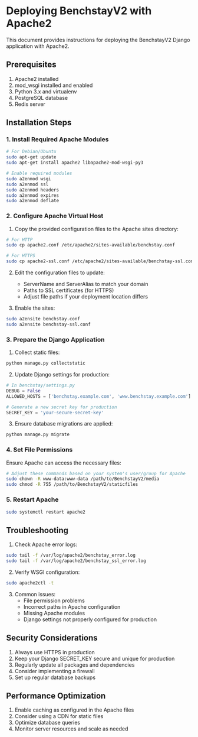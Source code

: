 # Deploying BenchstayV2 with Apache2

This document provides instructions for deploying the BenchstayV2 Django application with Apache2.

## Prerequisites

1. Apache2 installed
2. mod_wsgi installed and enabled
3. Python 3.x and virtualenv
4. PostgreSQL database
5. Redis server

## Installation Steps

### 1. Install Required Apache Modules

```bash
# For Debian/Ubuntu
sudo apt-get update
sudo apt-get install apache2 libapache2-mod-wsgi-py3

# Enable required modules
sudo a2enmod wsgi
sudo a2enmod ssl
sudo a2enmod headers
sudo a2enmod expires
sudo a2enmod deflate
```

### 2. Configure Apache Virtual Host

1. Copy the provided configuration files to the Apache sites directory:

```bash
# For HTTP
sudo cp apache2.conf /etc/apache2/sites-available/benchstay.conf

# For HTTPS
sudo cp apache2-ssl.conf /etc/apache2/sites-available/benchstay-ssl.conf
```

2. Edit the configuration files to update:
   - ServerName and ServerAlias to match your domain
   - Paths to SSL certificates (for HTTPS)
   - Adjust file paths if your deployment location differs

3. Enable the sites:

```bash
sudo a2ensite benchstay.conf
sudo a2ensite benchstay-ssl.conf
```

### 3. Prepare the Django Application

1. Collect static files:

```bash
python manage.py collectstatic
```

2. Update Django settings for production:

```python
# In benchstay/settings.py
DEBUG = False
ALLOWED_HOSTS = ['benchstay.example.com', 'www.benchstay.example.com']

# Generate a new secret key for production
SECRET_KEY = 'your-secure-secret-key'
```

3. Ensure database migrations are applied:

```bash
python manage.py migrate
```

### 4. Set File Permissions

Ensure Apache can access the necessary files:

```bash
# Adjust these commands based on your system's user/group for Apache
sudo chown -R www-data:www-data /path/to/BenchstayV2/media
sudo chmod -R 755 /path/to/BenchstayV2/staticfiles
```

### 5. Restart Apache

```bash
sudo systemctl restart apache2
```

## Troubleshooting

1. Check Apache error logs:

```bash
sudo tail -f /var/log/apache2/benchstay_error.log
sudo tail -f /var/log/apache2/benchstay_ssl_error.log
```

2. Verify WSGI configuration:

```bash
sudo apache2ctl -t
```

3. Common issues:
   - File permission problems
   - Incorrect paths in Apache configuration
   - Missing Apache modules
   - Django settings not properly configured for production

## Security Considerations

1. Always use HTTPS in production
2. Keep your Django SECRET_KEY secure and unique for production
3. Regularly update all packages and dependencies
4. Consider implementing a firewall
5. Set up regular database backups

## Performance Optimization

1. Enable caching as configured in the Apache files
2. Consider using a CDN for static files
3. Optimize database queries
4. Monitor server resources and scale as needed